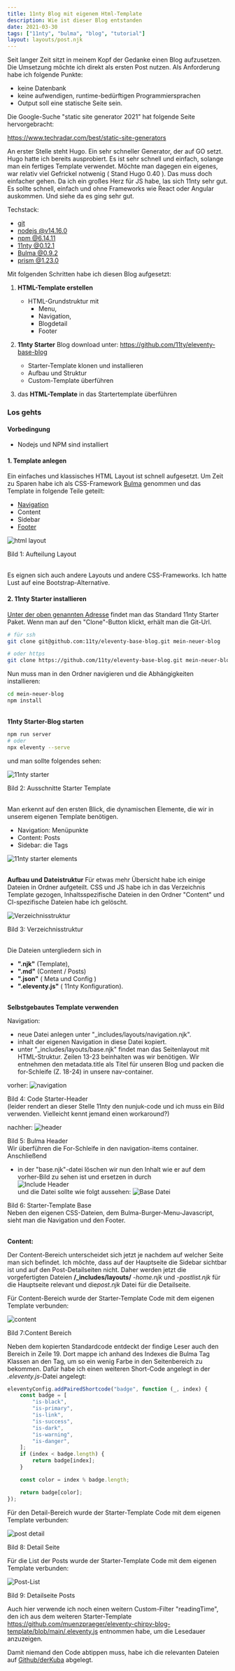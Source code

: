 ```yaml
---
title: 11nty Blog mit eigenem Html-Template
description: Wie ist dieser Blog entstanden
date: 2021-03-30
tags: ["11nty", "bulma", "blog", "tutorial"]
layout: layouts/post.njk
---
```


Seit langer Zeit sitzt in meinem Kopf der Gedanke einen Blog aufzusetzen. Die Umsetzung möchte ich direkt als ersten Post nutzen. <!-- endOfPreview --> Als Anforderung habe ich folgende Punkte:

-   keine Datenbank
-   keine aufwendigen, runtime-bedürftigen Programmiersprachen
-   Output soll eine statische Seite sein.

Die Google-Suche "static site generator 2021" hat folgende Seite hervorgebracht:

https://www.techradar.com/best/static-site-generators

An erster Stelle steht Hugo. Ein sehr schneller Generator, der auf GO setzt. Hugo hatte ich bereits ausprobiert. Es ist sehr schnell und einfach, solange man ein fertiges Template verwendet. Möchte man dagegen ein eigenes, war relativ viel Gefrickel notwenig ( Stand Hugo 0.40 ). Das muss doch einfacher gehen.
Da ich ein großes Herz für JS habe, las sich 11nty sehr gut. Es sollte schnell, einfach und ohne Frameworks wie React oder Angular auskommen. Und siehe da es ging sehr gut.

Techstack:

-   [git](https://git-scm.com/)
-   [nodejs @v14.16.0](https://nodejs.org/de/)
-   [npm @6.14.11](https://www.npmjs.com/)
-   [11nty @0.12.1 ](https://www.11ty.dev/)
-   [Bulma @0.9.2](https://bulma.io/)
-   [prism @1.23.0 ](https://prismjs.com/)

Mit folgenden Schritten habe ich diesen Blog aufgesetzt:

1. **HTML-Template erstellen**

    - HTML-Grundstruktur mit
        - Menu,
        - Navigation,
        - Blogdetail
        - Footer

2. **11nty Starter** Blog download unter: https://github.com/11ty/eleventy-base-blog

    - Starter-Template klonen und installieren
    - Aufbau und Struktur
    - Custom-Template überführen

3. das **HTML-Template** in das Startertemplate überführen

### Los gehts

#### Vorbedingung

-   Nodejs und NPM sind installiert

#### 1. Template anlegen

Ein einfaches und klassisches HTML Layout ist schnell aufgesetzt. Um Zeit zu Sparen habe ich als CSS-Framework [Bulma](https://bulma.io/) genommen und das Template in folgende Teile geteilt:

-   [Navigation](https://bulma.io/documentation/components/navbar/)
-   Content
-   Sidebar
-   [Footer](https://bulma.io/documentation/layout/footer/)

![html layout](/img/layout.png "HTML Template")

<div class="has-text-right image-subline">Bild 1: Aufteilung Layout</div>

\
Es eignen sich auch andere Layouts und andere CSS-Frameworks. Ich hatte Lust auf eine Bootstrap-Alternative.

#### 2. 11nty Starter installieren

[Unter der oben genannten Adresse](https://github.com/11ty/eleventy-base-blog) findet man das Standard 11nty Starter Paket. Wenn man auf den "Clone"-Button klickt, erhält man die Git-Url.

```bash
# für ssh
git clone git@github.com:11ty/eleventy-base-blog.git mein-neuer-blog

# oder https
git clone https://github.com/11ty/eleventy-base-blog.git mein-neuer-blog
```

Nun muss man in den Ordner navigieren und die Abhängigkeiten installieren:

```bash
cd mein-neuer-blog
npm install
```

\
**11nty Starter-Blog starten**

```bash
npm run server
# oder
npx eleventy --serve
```

und man sollte folgendes sehen:

![11nty starter](/img/0421/11nty-starter.png "11nty starter")

<div class="has-text-right image-subline">Bild 2: Ausschnitte Starter Template</div>

\
Man erkennt auf den ersten Blick, die dynamischen Elemente, die wir in unserem eigenen Template benötigen.

-   Navigation: Menüpunkte
-   Content: Posts
-   Sidebar: die Tags

![11nty starter elements](/img/0421/starter-elements.png "11nty starter elements")

\
**Aufbau und Dateistruktur**
Für etwas mehr Übersicht habe ich einige Dateien in Ordner aufgeteilt. CSS und JS habe ich in das Verzeichnis Template gezogen, Inhaltsspezifische Dateien in den Ordner "Content" und CI-spezifische Dateien habe ich gelöscht.

![Verzeichnisstruktur](/img/0421/file-structure.png "verzeichnisstruktur")

<div class="has-text-right image-subline">Bild 3: Verzeichnisstruktur</div>

\
Die Dateien untergliedern sich in

-   **".njk"** (Template),
-   **".md"** (Content / Posts)
-   **".json"** ( Meta und Config )
-   **".eleventy.js"** ( 11nty Konfiguration).

\
 **Selbstgebautes Template verwenden**

Navigation:

-   neue Datei anlegen unter "\_includes/layouts/navigation.njk".
-   inhalt der eigenen Navigation in diese Datei kopiert.
-   unter "\_includes/layouts/base.njk" findet man das Seitenlayout mit HTML-Struktur.
    Zeilen 13-23 beinhalten was wir benötigen. Wir entnehmen den metadata.title als Titel für unseren Blog und packen die for-Schleife (Z. 18-24)
    in unsere nav-container.

vorher:
![navigation](/img/0421/starter-header.png "Navigation")<div class="has-text-right image-subline">Bild 4: Code Starter-Header</div> (leider rendert an dieser Stelle 11nty den nunjuk-code und ich muss ein Bild verwenden. Vielleicht kennt jemand einen workaround?)

nachher:
![header](/img/0421/bulma-header.png "Header")

<div class="has-text-right image-subline">Bild 5: Bulma Header</div>
Wir überführen die For-Schleife in den navigation-items container.
Anschließend

-   in der "base.njk"-datei löschen wir nun den Inhalt wie er auf dem vorher-Bild zu sehen ist und ersetzen in durch <div class="clear-image">![Include Header](/img/0421/include-header.png "Include Header")</div> und die Datei sollte wie folgt aussehen:
![Base Datei](/img/0421/base.png "Base-Datei")
<div class="has-text-right image-subline">Bild 6: Starter-Template Base</div>
Neben den eigenen CSS-Dateien, dem Bulma-Burger-Menu-Javascript, sieht man die Navigation und den Footer.

\
**Content:**

Der Content-Bereich unterscheidet sich jetzt je nachdem auf welcher Seite man sich befindet. Ich möchte, dass auf der Hauptseite die Sidebar sichtbar ist und auf den Post-Detailseiten nicht. Daher werden jetzt die vorgefertigten Dateien **/\_includes/layouts/** <em>-home.njk</em> und <em>-postlist.njk</em> für die Hauptseite relevant und die<em>post.njk</em> Datei für die Detailseite.

Für Content-Bereich wurde der Starter-Template Code mit dem eigenen Template verbunden:

![content](/img/0421/content-area.png "Content Bereicht")

<div class="has-text-right image-subline">Bild 7:Content Bereich</div>

Neben dem kopierten Standardcode entdeckt der findige Leser auch den Bereich in Zeile 19. Dort mappe ich anhand des Indexes die Bulma Tag Klassen an den Tag, um so ein wenig Farbe in den Seitenbereich zu bekommen. Dafür habe ich einen weiteren Short-Code angelegt in der <em>.eleventy.js-</em>Datei angelegt:

```javascript
eleventyConfig.addPairedShortcode("badge", function (_, index) {
    const badge = [
        "is-black",
        "is-primary",
        "is-link",
        "is-success",
        "is-dark",
        "is-warning",
        "is-danger",
    ];
    if (index < badge.length) {
        return badge[index];
    }

    const color = index % badge.length;

    return badge[color];
});
```

Für den Detail-Bereich wurde der Starter-Template Code mit dem eigenen Template verbunden:

![post detail](/img/0421/post-detail.png "Post Detail Seite")

<div class="has-text-right image-subline">Bild 8: Detail Seite</div>

Für die List der Posts wurde der Starter-Template Code mit dem eigenen Template verbunden:

![Post-List](/img/0421/postlist.png "Liste aller Posts")

<div class="has-text-right image-subline">Bild 9: Detailseite Posts</div>

Auch hier verwende ich noch einen weitern Custom-Filter "readingTime", den ich aus dem weiteren Starter-Template
https://github.com/muenzpraeger/eleventy-chirpy-blog-template/blob/main/.eleventy.js entnommen habe, um die Lesedauer anzuzeigen.

Damit niemand den Code abtippen muss, habe ich die relevanten Dateien auf [Github/derKuba](https://github.com/derKuba/eleventy-examples) abgelegt.
